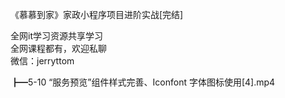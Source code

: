 《慕慕到家》家政小程序项目进阶实战[完结]

全网it学习资源共享学习<br>全网课程都有，欢迎私聊<br>微信：jerryttom<br>

┣━5-10 “服务预览”组件样式完善、Iconfont 字体图标使用[4].mp4